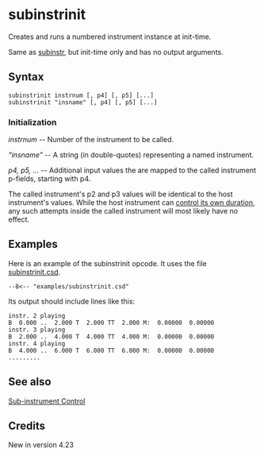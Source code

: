 <!--
id:subinstrinit
category:Instrument Control:Subinstrument Control
-->
# subinstrinit
Creates and runs a numbered instrument instance at init-time.

Same as [subinstr](../../opcodes/subinstr), but init-time only and has no output arguments.

## Syntax
``` csound-orc
subinstrinit instrnum [, p4] [, p5] [...]
subinstrinit "insname" [, p4] [, p5] [...]
```

### Initialization

_instrnum_ -- Number of the instrument to be called.

_&#8220;insname&#8221;_ -- A string (in double-quotes) representing a named instrument.

_p4, p5, ..._ -- Additional input values the are mapped to the called instrument p-fields, starting with p4.

The called instrument's p2 and p3 values will be identical to the host instrument's values. While the host instrument can [control its own duration](../../control/durctl), any such attempts inside the called instrument will most likely have no effect.

## Examples

Here is an example of the subinstrinit opcode. It uses the file [subinstrinit.csd](../../examples/subinstrinit.csd).

``` csound-csd title="Example of the subinstrinit opcode." linenums="1"
--8<-- "examples/subinstrinit.csd"
```

Its output should include lines like this:

```
instr. 2 playing
B  0.000 ..  2.000 T  2.000 TT  2.000 M:  0.00000  0.00000
instr. 3 playing
B  2.000 ..  4.000 T  4.000 TT  4.000 M:  0.00000  0.00000
instr. 4 playing
B  4.000 ..  6.000 T  6.000 TT  6.000 M:  0.00000  0.00000
.........
```

## See also

[Sub-instrument Control](../../control/subinstr)

## Credits

New in version 4.23
